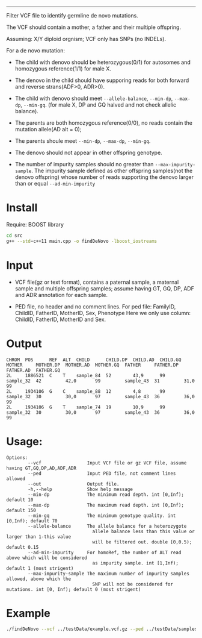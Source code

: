 
---

Filter VCF file to identify germline de novo mutations.

The VCF should contain a mother, a father and their multiple offspring.

Assuming: X/Y diploid orgnism; VCF only has SNPs (no INDELs).


For a de novo mutation:
	
- The child with denovo should be heterozygous(0/1) for autosomes and homozygous reference(1/1) for male X.
	
- The denovo in the child should have supporing reads for both forward and reverse strans(ADF>0, ADR>0).

- The child with denovo should meet  `--allele-balance`, `--min-dp`, `--max-dp`, `--min-gq`. (for male X, DP and GQ halved and not check allelic balance).	

- The parents are both homozygous reference(0/0), no reads contain the mutation allele(AD alt = 0);

- The parents shoule meet  `--min-dp`, `--max-dp`, `--min-gq`.
	
- The denovo should not appear in other offspring genotype.

- The number of impurity samples should no greater than `--max-impurity-sample`. The impurity sample defined as other offspring samples(not the denovo offspring)
whose number of reads supporting the denovo larger than or equal `--ad-min-impurity` 




# Install

Require: BOOST library

```bash
cd src 
g++ --std=c++11 main.cpp -o findDeNovo -lboost_iostreams

```

# Input

- VCF file(gz or text format), contains a paternal sample, a maternal sample and multiple offspring samples;
	assume having GT, GQ, DP, ADF and ADR annotation for each sample.

- PED file, no header and no comment lines. 
	For ped file: FamilyID, ChildID, FatherID, MotherID, Sex, Phenotype
	Here we only use column: ChildID, FatherID, MotherID and Sex.     

# Output

```
CHROM  POS      REF  ALT  CHILD      CHILD.DP  CHILD.AD  CHILD.GQ  MOTHER     MOTHER.DP  MOTHER.AD  MOTHER.GQ  FATHER     FATHER.DP  FATHER.AD  FATHER.GQ
2L     1886521  C    T    sample_84  52        43,9      99        sample_32  42         42,0       99         sample_43  31         31,0       99
2L     1934106  G    C    sample_88  12        4,8       99        sample_32  30         30,0       97         sample_43  36         36,0       99
2L     1934106  G    T    sample_74  19        10,9      99        sample_32  30         30,0       97         sample_43  36         36,0       99
```



# Usage:

```
Options: 
        --vcf                 Input VCF file or gz VCF file, assume having GT,GQ,DP,AD,ADF,ADR
        --ped                 Input PED file, not comment lines allowed
        --out                 Output file.
        -h,--help             Show help message
        --min-dp              The minimum read depth. int [0,Inf); default 10
        --max-dp              The maximum read depth. int [0,Inf); default 150
        --min-gq              The minimum genotype quality. int [0,Inf); default 70
        --allele-balance      The allele balance for a heterozygote
                                allele balance less than this value or larger than 1-this value
                                will be filtered out. double [0,0.5); default 0.15
        --ad-min-impurity     For homoRef, the number of ALT read above which will be considered
                                as impurity sample. int [1,Inf); default 1 (most strigent)
        --max-impurity-sample The maximum number of impurity samples allowed, above which the
                                SNP will not be considered for mutations. int [0, Inf); default 0 (most strigent)
```


# Example

```bash
./findDeNovo --vcf ../testData/example.vcf.gz --ped ../testData/samples.ped --out example.out

```
